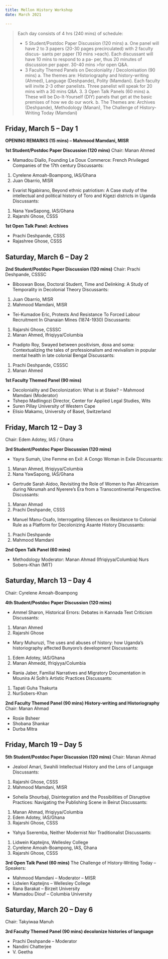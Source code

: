 ```yaml
---
title: Mellon History Workshop
date: March 2021

---
```

>Each day consists of 4 hrs (240 mins) of schedule:
>* 5 Student/Postdoc Paper Discussion (120 mins)
>a. One panel will have 2 to 3 papers (20-30 pages precirculated) with 2 faculty discus- sants per paper (10 mins >each). Each discussant will have 10 mins to respond to a pa- per, thus 20 minutes of discussion per paper. 30-40 mins >for open Q&A.
>* 3 Faculty Themed Panels on Decoloniality / Decolonisation (90 mins)
>a. The themes are: Historiography and history-writing (Ahmed), Language (Deshpande),
>Polity (Mamdani). Each faculty will invite 2-3 other panelists. Three panelist will speak
>for 20 mins with a 30 mins Q&A. 3. 3 Open Talk Panels (60 mins)
>a. These will be Do-It-Yourself (DIY) panels that get at the basic premises of how we do our work.
>b. The Themes are: Archives (Deshpande), Methodology (Manan), The Challenge of History-Writing Today (Mamdani)

## Friday, March 5 – Day 1

**OPENING REMARKS (15 mins) – Mahmood Mamdani, MISR**

**1st Student/Postdoc Paper Discussion (120 mins)**
Chair: Manan Ahmed

- Mamadou Diallo, Founding Le Doux Commerce: French Privileged Companies of the 17th century
Discussants:
1. Cyrelene Amoah-Boampong, IAS/Ghana
2. Juan Obarrio, MISR

- Evarist Ngabirano, Beyond ethnic patriotism: A Case study of the intellectual and political history of Toro and Kigezi districts in Uganda
Discussants:
1. Nana YawSapong, IAS/Ghana
2. Rajarshi Ghose, CSSS

**1st Open Talk Panel: Archives**
* Prachi Deshpande, CSSS
* Rajashree Ghose, CSSS

## Saturday, March 6 – Day 2

**2nd Student/Postdoc Paper Discussion (120 mins)**
Chair: Prachi Deshpande, CSSSC

- Biboswan Bose, Doctoral Student, Time and Delinking: A Study of Temporality in Decolonial Theory
Discussants:
1. Juan Obarrio, MISR
2. Mahmood Mamdani, MISR

- Tei-Kumadoe Eric, Protests And Resistance To Forced Labour Recruitment In Ghanaian Mines (1874-1930)
Discussants:
1. Rajarshi Ghose, CSSSC
2. Manan Ahmed, Ifriqiyya/Columbia

- Pradipto Roy, Swayed between positivism, doxa and soma: Contextualizing the tales of professionalism and revivalism in popular mental health in late colonial Bengal
Discussants:
1. Prachi Deshpande, CSSSC
2. Manan Ahmed

**1st Faculty Themed Panel (90 mins)**

- Decoloniality and Decolonization: What is at Stake? –
Mahmood Mamdani (Moderator)
- Tshepo Madlingozi
Director, Center for Applied Legal Studies, Wits
- Suren Pillay
University of Western Cape
- Elisio Makamo, University of Basel, Switzerland

## Friday, March 12 – Day 3
Chair: Edem Adotey, IAS / Ghana

**3rd Student/Postdoc Paper Discussion (120 mins)**

- Yayra Sumah, Une Femme en Exil: A Congo Woman in Exile
Discussants:
1. Manan Ahmed, Ifriqiyya/Columbia
2. Nana YawSapong, IAS/Ghana

- Gertrude Sarah Aidoo, Revisiting the Role of Women to Pan Africanism during Nkrumah and Nyerere’s Era from a Transcontinental Perspective.
Discussants:
1. Manan Ahmad
2. Prachi Deshpande, CSSS

- Manuel Manu-Osafo, Interrogating Silences on Resistance to Colonial Rule as a Platform for Decolonizing Asante History
Discussants:
1. Prachi Deshpande
2. Mahmood Mamdani

**2nd Open Talk Panel (60 mins)**
- Methodology
Moderator:
Manan Ahmad (Ifriqiyya/Columbia)
Nurs Sobers-Khan (MIT)


## Saturday, March 13 – Day 4
Chair: Cyrelene Amoah-Boampong

**4th Student/Postdoc Paper Discussion (120 mins)**

- Ammel Sharon, Historical Errors: Debates in Kannada Text Criticism
Discussants:
1. Manan Ahmed
2. Rajarshi Ghose

- Mary Muhuruzi, The uses and abuses of history: how Uganda’s historiography affected Bunyoro’s development
Discussants:
1. Edem Adotey, IAS/Ghana
2. Manan Ahmedd, Ifriqiyya/Columbia

- Rania Jaber, Familial Narratives and Migratory Documentation in Mounira Al Solh’s Artistic Practices
Discussants:
1. Tapati Guha Thakurta
2. NurSobers-Khan

**2nd Faculty Themed Panel (90 mins) History-writing and Historiography**
Chair: Manan Ahmad
- Rosie Bsheer
- Shobana Shankar
- Durba Mitra

## Friday, March 19 – Day 5

**5th Student/Postdoc Paper Discussion (120 mins)**
Chair: Manan Ahmad

- Jealool Amari, Swahili Intellectual History and the Lens of Language
Discussants:
1. Rajarshi Ghose, CSSS
2. Mahmood Mamdani, MISR

- Soheila Shourbaji, Disintegration and the Possibilities of Disruptive Practices: Navigating the Publishing Scene in Beirut
Discussants:
1. Manan Ahmad, Ifriqiyya/Columbia
2. Edem Adotey, IAS/Ghana
3. Rajarshi Ghose, CSSS

- Yahya Sseremba, Neither Modernist Nor Traditionalist
Discussants:
1. Lidwein Kapteijns, Wellesley College
2. Cyrelene Amoah-Boampong, IAS, Ghana
3. Rajarshi Ghose, CSSS

**3rd Open Talk Panel (60 mins)**
The Challenge of History-Writing Today –
Speakers:
- Mahmood Mamdani – Moderator – MISR
- Lidwien Kapteijns – Wellesley College
- Rana Barakat – Birzeit University
- Mamadou Diouf – Columbia University

## Saturday, March 20 – Day 6
Chair: Takyiwaa Manuh

**3rd Faculty Themed Panel (90 mins) decolonize histories of language**
- Prachi Deshpande – Moderator
- Nandini Chatterjee
- V. Geetha
